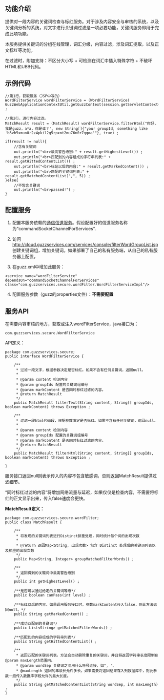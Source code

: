 ## 功能介绍 ##

提供对一段内容的关键词检查与标红服务。对于涉及内容安全与审核的系统，以及关键词分析的系统，对文字进行关键词过滤是一项必要功能，关键词服务即用于完成此项功能。

本服务提供关键词的分组在线管理，词汇分级，内容过滤，涉及词汇提取，以及正文标红等功能。

在过滤时，附加支持：不区分大小写 + 可检测在词汇中插入特殊字符 + 不破坏HTML和UBB代码。

## 示例代码 ##

```
//第1行，获取服务（JSP中写的）
WordFilterService wordFilterService = (WordFilterService) GuzzWebApplicationContextUtil.getGuzzContext(session.getServletContext()).getService("wordFilterService") ;

//第2行，进行内容过滤。
MatchResult result = (MatchResult) wordFilterService.filterHtml("你好，我是guzz，a*a，你是谁？", new String[]{"your groupId, something like 'b3vh5xmun0r2z4pkil2g5rpxnt2mu76n0r7qqoa'"}, true) ;

if(result != null){
	//含有关键词
	out.println("<br>最高警告级别:" + result.getHighestLevel()) ;
	out.println("<br>匹配到的内容组成的字符串列表:" + result.getHittedContentList()) ;
	out.println("<br>标记以后的内容:" + result.getMarkedContent()) ;
	out.println("<br>匹配的关键词列表:" + result.getMatchedContentList(",", 5)) ;
}else{
	//不包含关键词
	out.println("<br>passed!") ;
}
```

## 配置服务 ##
1. 配置本服务依赖的[通信信道服务](ManServiceChannel.md)。假设配置好的信道服务名称为”commandSocketChannelForServices”.

2. 访问<a href='http://cloud.guzzservices.com/services/console/filterWordGroupList.jsp'><a href='http://cloud.guzzservices.com/services/console/filterWordGroupList.jsp'>http://cloud.guzzservices.com/services/console/filterWordGroupList.jsp</a></a>创建关键词组，增加关键词。如果部署了自己的私有服务端，从自己的私有服务器上配置。

3. 在guzz.xml中增加此服务：
```
<service name="wordFilterService" dependsOn="commandSocketChannelForServices" class="com.guzzservices.secure.wordFilter.WordFilterServiceImpl"/>
```

4. 配置服务参数（guzz的properties文件）：**不需要配置**

## 服务API ##

在需要内容审核的地方，获取或注入wordFilterService，java接口为：

`com.guzzservices.secure.WordFilterService`

API定义：

```
package com.guzzservices.secure;
public interface WordFilterService {
	
	/**
	 * 过滤一段文字，根据参数决定是否标红。如果不含有任何关键词，返回null。
	 * 
	 * @param content 检测内容
	 * @param groupIds 配置的关键词组编号
	 * @param markContent 是否同时标红过滤的内容。
	 * @return MatchResult
	 */
	public MatchResult filterText(String content, String[] groupIds, boolean markContent) throws Exception ;
	
	/**
	 * 过滤一段html代码段，根据参数决定是否标红。如果不含有任何关键词，返回null。
	 * 
	 * @param content 检测内容
	 * @param groupIds 配置的关键词组编号
	 * @param markContent 是否同时标红过滤的内容。
	 * @return MatchResult
	 */
	public MatchResult filterHtml(String content, String[] groupIds, boolean markContent) throws Exception ;
	
}
```

服务接口返回null则表示传入的内容不包含敏感词，否则返回MatchResult提供过滤细节。

“同时标红过滤的内容”将增加网络流量与延迟，如果仅仅是检查内容，不需要将标红的正文显示出来，传入false速度会更快。

**MatchResult定义：**
```
package com.guzzservices.secure.wordFilter;
public class MatchResult {
	
	/**
	 * 将发现的关键词列表进行Distinct排重处理，同时统计每个词的出现次数
	 * 
	 * @return 返回Map<String, 出现次数> 包含 Distinct 处理后的关键词列表以及相应的出现次数
	 */
	public Map<String, Integer> groupMatchedFilterWords() ;

	/**
	 * 返回得到的关键词中最高警告级别
	 */
	public int getHighestLevel() ;
	
	/**是否可以通过给定的关键词等级*/
	public boolean canPass(int level) ;
	
	/**标红以后的内容。如果调用服务接口时，参数markContent传入false，则此方法返回null。*/
	public String getMarkedContent() ;

	/**成功匹配到的关键词*/
	public List<String> getMatchedFilterWords() ;

	/**匹配到的内容组成的字符串列表*/
	public String getHittedContentList() ;
	
	/**
	 * 返回匹配的关键词列表。方法会自动删除重复的关键词，并且将返回字符串长度限制在@param maxLength范围内。
	 * @param wordSep 关键词之间用什么符号连接，如", "。
	 * @maxLength 返回的串最长允许多长。如果需要将返回结果存入到数据库中，则此参数一般传入数据库字段允许的最大长度。
	 */
	public String getMatchedContentList(String wordSep, int maxLength) ;
}

```